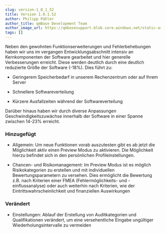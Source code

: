 ```yaml
---
slug: version-1_0_1_52
title: Version 1.0.1.52
author: Philipp Pähler
author_title: qmBase Development Team
author_image_url: https://qmbasesupport.blob.core.windows.net/static-assets/img/persons/paehler_round.png
tags: []
---
```


Neben den gewohnten Funktionserweiterungen und Fehlerbehebungen haben wir uns im vergangen Entwicklungsabschnitt intensiv an Kernkomponenten der Software gearbeitet und hier generelle Verbesserungen erreicht. Diese werden deutlich durch eine deutlich reduzierte Größe der Software (-18%). Dies führt zu:

- Geringerem Speicherbedarf in unserem Rechenzentrum oder auf Ihrem Server

- Schnellere Softwareverteilung

- Kürzere Ausfallzeiten während der Softwareverteilung

Darüber hinaus haben wir durch diverse Anpassungen Geschwindigkeitszuwächse innerhalb der Software in einer Spanne zwischen 14-23% erreicht.

### Hinzugefügt

- Allgemein: Um neue Funktionen vorab auszutesten gibt es ab jetzt die Möglichkeit aktiv einen Preview Modus zu aktivieren. Die Möglichkeit hierzu befindet sich in den persönlichen Profileinstellungen.

- Chancen- und Risikomanagement: Im Preview Modus ist es möglich Risikokategorien zu erstellen und mit individuellen Bewertungsparametern zu versehen. Dies ermöglicht die Bewertung z.B. nach Kriterien einer FMEA (Fehlermöglichkeits- und -einflussanalyse) oder auch weiterhin nach Kriterien, wie der Eintrittswahrscheinlichkeit und finanziellen Auswirkungen

### Verändert

- Einstellungen: Ablauf der Erstellung von Auditkategorien und Qualifikationen verändert, um eine versehentliche Eingabe ungültiger Wiederholungsintervalle zu vermeiden

###  
